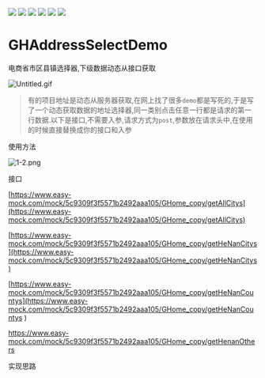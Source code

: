 ![](https://img.shields.io/badge/platform-iOS-red.svg) ![](https://img.shields.io/badge/language-Objective--C-orange.svg) 
![](https://img.shields.io/badge/license-MIT%20License-brightgreen.svg) 
![](https://img.shields.io/appveyor/ci/gruntjs/grunt.svg)
![](https://img.shields.io/vscode-marketplace/d/repo.svg)
![](https://img.shields.io/cocoapods/l/packageName.svg)


# GHAddressSelectDemo
电商省市区县镇选择器,下级数据动态从接口获取


![Untitled.gif](https://upload-images.jianshu.io/upload_images/1419035-b83d31880e0c8b46.gif?imageMogr2/auto-orient/strip)

>有的项目地址是动态从服务器获取,在网上找了很多`demo`都是写死的,于是写了一个动态获取数据的地址选择器,同一类别点击任意一行都是请求的第一行数据.以下是接口,不需要入参,请求方式为`post`,参数放在请求头中,在使用的时候直接替换成你的接口和入参

使用方法

![1-2.png](https://upload-images.jianshu.io/upload_images/1419035-4fbe9eabc57dab4b.png?imageMogr2/auto-orient/strip%7CimageView2/2/w/1240)

接口

[https://www.easy-mock.com/mock/5c9309f3f5571b2492aaa105/GHome_copy/getAllCitys](https://www.easy-mock.com/mock/5c9309f3f5571b2492aaa105/GHome_copy/getAllCitys)

[https://www.easy-mock.com/mock/5c9309f3f5571b2492aaa105/GHome_copy/getHeNanCitys](https://www.easy-mock.com/mock/5c9309f3f5571b2492aaa105/GHome_copy/getHeNanCitys)

[https://www.easy-mock.com/mock/5c9309f3f5571b2492aaa105/GHome_copy/getHeNanCountys](https://www.easy-mock.com/mock/5c9309f3f5571b2492aaa105/GHome_copy/getHeNanCountys
)

[https://www.easy-mock.com/mock/5c9309f3f5571b2492aaa105/GHome_copy/getHenanOthers
](https://www.easy-mock.com/mock/5c9309f3f5571b2492aaa105/GHome_copy/getHenanOthers)


实现思路 

